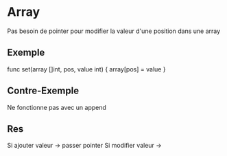 # Array
Pas besoin de pointer pour modifier la valeur d'une position dans une array
## Exemple 
func set(array []int, pos, value int) {
    array[pos] = value
}
## Contre-Exemple
Ne fonctionne pas avec un append
## Res
Si ajouter valeur -> passer pointer
Si modifier valeur ->